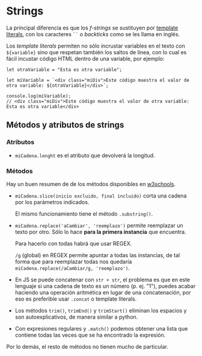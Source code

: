 # Strings

La principal diferencia es que los *f-strings* se sustituyen por [template literals](https://developer.mozilla.org/en-US/docs/Web/JavaScript/Reference/Template_literals), con los caracteres ` `` ` o *backticks* como se les llama en inglés.

Los *template literals* permiten no sólo incrustar variables en el texto con `${variable}` sino que respetan también los saltos de línea, con lo cual es fácil incustar código HTML dentro de una variable, por ejemplo:

````
let otraVariable = "Esta es otra variable";

let miVariable = `<div class="miDiv">Este código muestra el valor de otra variable: ${otraVariable}</div>`;

console.log(miVariable);
// <div class="miDiv">Este código muestra el valor de otra variable: Esta es otra variable</div>
````

## Métodos y atributos de strings

### Atributos

 - `miCadena.lenght` es el atributo que devolverá la longitud.

### Métodos

Hay un buen resumen de de los métodos disponibles en [w3schools](https://www.w3schools.com/jsref/jsref_obj_string.asp).

- `miCadena.slice(inicio excluido, final incluido)` corta una cadena por los parámetros indicados.

	El mismo funcionamiento tiene el método `.substring()`. 

- `miCadena.replace('aCambiar', 'reemplazo')` permite reemplazar un texto por otro. Sólo lo hace **para la primera instancia** que encuentra. 

	Para hacerlo con todas habrá que usar REGEX.

	`/g` (global) en REGEX permite apuntar a todas las instancias, de tal forma que para reemplazar todas nos quedaría `miCadena.replace(/aCambiar/g, 'reemplazo')`.

- En JS se puede concatenar con `str + str`, el problema es que en este lenguaje si una cadena de texto es un número (p. ej. "1"), puedes acabar haciendo una operación aritmética en lugar de una concatenación, por eso es preferible usar `.concat` o template literals.

- Los métodos `trim()`, `trimEnd()` y `trimStart()` eliminan los espacios y son autoexplicativos, de manera similar a python.


- Con expresiones regulares y `.match()` podemos obtener una lista que contiene todas las veces que se ha encontrado la expresión.

Por lo demás, el resto de métodos no tienen mucho de particular.